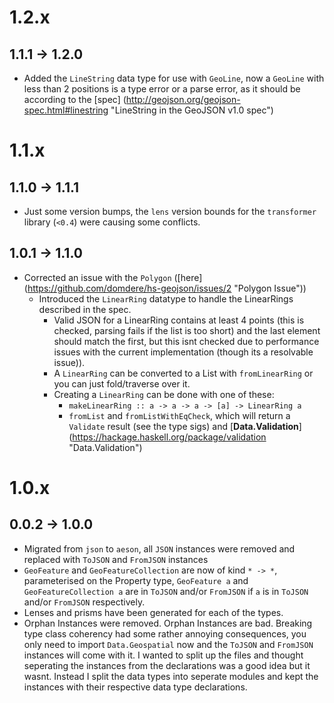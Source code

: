 # 1.2.x

## 1.1.1 -> 1.2.0

-   Added the `LineString` data type for use with `GeoLine`, now a `GeoLine` with less than 2 positions is a type error or a parse error, as it should be according to the [spec] (http://geojson.org/geojson-spec.html#linestring "LineString in the GeoJSON v1.0 spec")

# 1.1.x

## 1.1.0 -> 1.1.1

-   Just some version bumps, the `lens` version bounds for the `transformer` library (`<0.4`) were causing some conflicts.

## 1.0.1 -> 1.1.0

-   Corrected an issue with the `Polygon` ([here] (https://github.com/domdere/hs-geojson/issues/2 "Polygon Issue"))
    -   Introduced the `LinearRing` datatype to handle the LinearRings described in the spec.
        -   Valid JSON for a LinearRing contains at least 4 points (this is checked, parsing fails if the list is too short) and the last element should match the first, but this isnt checked due to performance issues with the current implementation (though its a resolvable issue)).
        -   A `LinearRing` can be converted to a List with `fromLinearRing` or you can just fold/traverse over it.
        -   Creating a `LinearRing` can be done with one of these:
            -   `makeLinearRing :: a -> a -> a -> [a] -> LinearRing a`
            -   `fromList` and `fromListWithEqCheck`, which will return a `Validate` result (see the type sigs) and [**Data.Validation**] (https://hackage.haskell.org/package/validation "Data.Validation")

# 1.0.x

## 0.0.2 -> 1.0.0

-   Migrated from `json` to `aeson`, all `JSON` instances were removed and replaced with `ToJSON` and `FromJSON` instances
-   `GeoFeature` and `GeoFeatureCollection` are now of kind `* -> *`, parameterised on the Property type, `GeoFeature a` and `GeoFeatureCollection a` are in `ToJSON` and/or `FromJSON` if `a` is in `ToJSON` and/or `FromJSON` respectively.
-   Lenses and prisms have been generated for each of the types.
-   Orphan Instances were removed.  Orphan Instances are bad.  Breaking type class coherency had some rather annoying consequences, you only need to import `Data.Geospatial` now and the `ToJSON` and `FromJSON` instances will come with it.  I wanted to split up the files and thought seperating the instances from the declarations was a good idea but it wasnt.  Instead I split the data types into seperate modules and kept the instances with their respective data type declarations.

